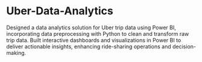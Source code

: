 # Uber-Data-Analytics
 Designed a data analytics solution for Uber trip data using Power BI, incorporating data preprocessing with Python to clean and transform raw trip data. Built interactive dashboards and visualizations in Power BI to deliver actionable insights, enhancing ride-sharing operations and decision-making.
